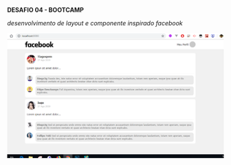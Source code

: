 **DESAFIO 04 - BOOTCAMP**

*desenvolvimento de layout e componente inspirado facebook*

![Alt text](public/print.PNG?raw=true "Title")